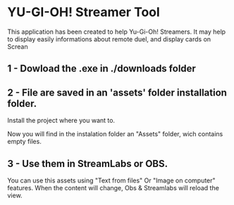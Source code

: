 # YU-GI-OH! Streamer Tool
This application has been created to help Yu-Gi-Oh! Streamers. 
It may help to display easily informations about remote duel, and display cards on Screan

## 1 - Dowload the .exe in ./downloads folder

## 2 - File are saved in an 'assets' folder installation folder.

Install the project where you want to. 

Now you will find in the instalation folder an "Assets" folder, wich contains empty files.

## 3 - Use them in StreamLabs or OBS.

You can use this assets using "Text from files" Or "Image on computer" features. 
When the content will change, Obs & Streamlabs will reload the view. 
